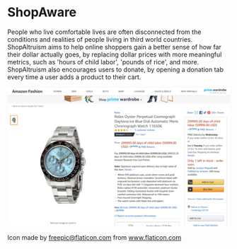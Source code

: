 # ShopAware

People who live comfortable lives are often disconnected from the conditions and realities of people living in third
world countries. ShopAltruism aims to help online shoppers gain a better sense of how far their dollar actually goes,
by replacing dollar prices with more meaningful metrics, such as 'hours of child labor', 'pounds of rice', and more.
ShopAltruism also encourages users to donate, by opening a donation tab every time a user adds a product to their cart.

![Screenshot](https://github.com/stevenkokada/dubhacks2k18/blob/master/demoimg/childlaborexample.png)

Icon made by freepic@flaticon.com from www.flaticon.com 

